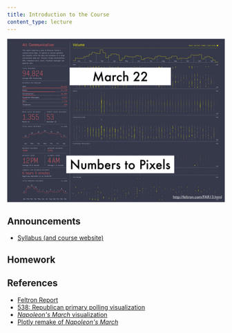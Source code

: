 ```yaml
---
title: Introduction to the Course
content_type: lecture
---
```


[![](/usf-datavis/slides/thumbs/2016-03-22-introduction-to-the-course.png)](/usf-datavis/slides/2016-03-22-introduction-to-the-course.pdf)

## Announcements

* [Syllabus (and course website)](/usf-datavis/)

## Homework

<script src="https://gist.github.com/Jay-Oh-eN/0dbc15c90b680df50819.js"></script>

## References

* [Feltron Report](http://feltron.com/)
* [538: Republican primary polling visualization](http://projects.fivethirtyeight.com/election-2016/national-primary-polls/republican/)
* [_Napoleon's March_ visualization](https://upload.wikimedia.org/wikipedia/commons/2/29/Minard.png)
* [Plotly remake of _Napoleon's March_](http://blog.plot.ly/post/120532468127/how-to-analyze-data-seven-modern-remakes-of-the)
